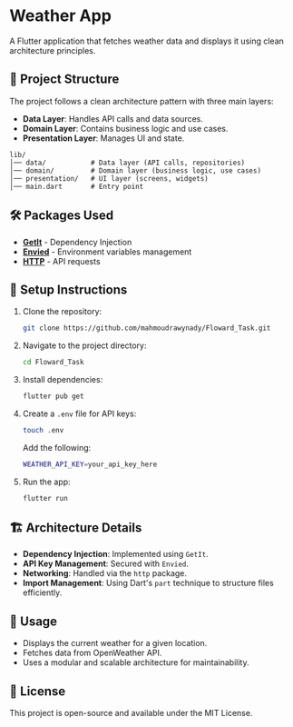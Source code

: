 # Weather App

A Flutter application that fetches weather data and displays it using clean architecture principles.

## 📁 Project Structure
The project follows a clean architecture pattern with three main layers:

- **Data Layer**: Handles API calls and data sources.
- **Domain Layer**: Contains business logic and use cases.
- **Presentation Layer**: Manages UI and state.

```
lib/
│── data/           # Data layer (API calls, repositories)
│── domain/         # Domain layer (business logic, use cases)
│── presentation/   # UI layer (screens, widgets)
│── main.dart       # Entry point
```

## 🛠 Packages Used
- **[GetIt](https://pub.dev/packages/get_it)** - Dependency Injection
- **[Envied](https://pub.dev/packages/envied)** - Environment variables management
- **[HTTP](https://pub.dev/packages/http)** - API requests

## 🔧 Setup Instructions
1. Clone the repository:
   ```sh
   git clone https://github.com/mahmoudrawynady/Floward_Task.git
   ```
2. Navigate to the project directory:
   ```sh
   cd Floward_Task
   ```
3. Install dependencies:
   ```sh
   flutter pub get
   ```
4. Create a `.env` file for API keys:
   ```sh
   touch .env
   ```
   Add the following:
   ```sh
   WEATHER_API_KEY=your_api_key_here
   ```
5. Run the app:
   ```sh
   flutter run
   ```

## 🏗 Architecture Details
- **Dependency Injection**: Implemented using `GetIt`.
- **API Key Management**: Secured with `Envied`.
- **Networking**: Handled via the `http` package.
- **Import Management**: Using Dart's `part` technique to structure files efficiently.

## 📌 Usage
- Displays the current weather for a given location.
- Fetches data from OpenWeather API.
- Uses a modular and scalable architecture for maintainability.

## 📜 License
This project is open-source and available under the MIT License.
